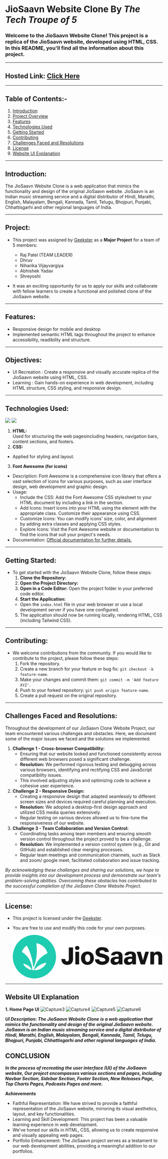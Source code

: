 # JioSaavn Website Clone By *The Tech Troupe of 5*

### Welcome to the JioSaavn Website Clone! This project is a replica of the JioSaavn website, developed using HTML, CSS. In this README, you'll find all the information about this project.
---

## Hosted Link: [Click Here](https://raj01patel.github.io/JioSaavan-Project/)
---

## Table of Contents:-
1. [Introduction](#introduction)
2. [Project Overview](#project)
3. [Features](#features)
4. [Technologies Used](#technologies-used)
5. [Getting Started](#getting-started)
6. [Contributing](#contributing)
7. [Challenges Faced and Resolutions](#challenges-faced-and-resolutions)
8. [License](#license)
9. [Website UI Explanation](#website-ui-explanation)
---

## Introduction:

The JioSaavn Website Clone is a web application that mimics the functionality and design of the original JioSaavn website. JioSaavn is an Indian music streaming service and a digital distributor of Hindi, Marathi, English, Malayalam, Bengali, Kannada, Tamil, Telugu, Bhojpuri, Punjabi, Chhattisgarhi and other regional languages of India.

---

## Project:
- This project was assigned by [Geekster](https://www.geekster.in/) as a **Major Project** for a team of 5 members:
  - Raj Patel (TEAM LEADER)
  - Dhruv
  - Niharika Vijayvargiya
  - Abhishek Yadav
  - Shreyoshi

- It was an exciting opportunity for us to apply our skills and collaborate with fellow learners to create a functional and polished clone of the JioSaavn website.
---

## Features:
- Responsive design for mobile and desktop
- Implemented semantic HTML tags throughout the project to enhance accessibility, readibility and structure.
---

## Objectives:
- UI Recreation :  Create a responsive and visually accurate replica of the JioSaavn website using HTML, CSS.
- Learning      :  Gain hands-on experience in web development, including HTML structure, CSS styling, and responsive design.
---

## Technologies Used:  
<img src="https://img.icons8.com/color/48/000000/html-5.png"/>          <img src="https://img.icons8.com/color/48/000000/css3.png"/>         
1.  **HTML:**  
Used for structuring the web pagesincluding headers, navigation bars, content sections, and footers.
2.  **CSS:** 
 - Applied for styling and layout.

3.  **Font Awesome (for icons)**
 - Description: Font Awesome is a comprehensive icon library that offers a vast selection of icons for various purposes, such as user interface design, web development and graphic design.
 - Usage:
   - Include the CSS: Add the Font Awesome CSS stylesheet to your HTML document by including a link in the <head> section.
   - Add Icons: Insert icons into your HTML using the element with the appropriate class. Customize their appearance using CSS.
   - Customize Icons: You can modify icons' size, color, and alignment by adding extra classes and applying CSS styles.
   - Explore Icons: Visit the Font Awesome website or documentation to find the icons that suit your project's needs.
 - Documentation: [Official documentation for further details.](https://fontawesome.com/)
---

## Getting Started:
- To get started with the JioSaavn Website Clone, follow these steps:
  1. **Clone the Repository:** 
  2. **Open the Project Directory:**
  3. **Open in a Code Editor:** Open the project folder in your preferred code editor.
  4. **Start the Application:**
    - Open the `index.html` file in your web browser or use a local development server if you have one configured.
  5. The application should now be running locally, rendering HTML, CSS (including Tailwind CSS).
---

## Contributing:
- We welcome contributions from the community. If you would like to contribute to the project, please follow these steps:
  1. Fork the repository.
  2. Create a new branch for your feature or bug fix: `git checkout -b feature-name`.
  3. Make your changes and commit them: `git commit -m 'Add feature XYZ'`.
  4. Push to your forked repository: `git push origin feature-name`.
  5. Create a pull request on the original repository.
---

## Challenges Faced and Resolutions:
Throughout the development of our JioSaavn Clone Website Project, our team encountered various challenges and obstacles. Here, we document some of the major issues we faced and the solutions we implemented:
1. **Challenge 1 - Cross-browser Compatibility:**
   - Ensuring that our website looked and functioned consistently across different web browsers posed a significant challenge.
   - **Resolution:** We performed rigorous testing and debugging across various browsers, identifying and rectifying CSS and JavaScript compatibility issues.
   - This involved adjusting styles and optimizing code to achieve a cohesive user experience.
2. **Challenge 2 - Responsive Design:**
   - Creating a responsive design that adapted seamlessly to different screen sizes and devices required careful planning and execution.
   - **Resolution:** We adopted a desktop-first design approach and utilized CSS media queries extensively.
   - Regular testing on various devices allowed us to fine-tune the responsiveness of our website.
3. **Challenge 3 - Team Collaboration and Version Control:**
   - Coordinating tasks among team members and ensuring smooth version control throughout the project proved to be a challenge.
   - **Resolution:** We implemented a version control system (e.g., Git and GitHub) and established clear merging processes.
   - Regular team meetings and communication channels, such as Slack and zoom/ google meet, facilitated collaboration and issue tracking.
     
*By acknowledging these challenges and sharing our solutions, we hope to provide insights into our development process and demonstrate our team's problem-solving abilities. Overcoming these obstacles has contributed to the successful completion of the JioSaavn Clone Website Project.*

---

## License:
- This project is licensed under the [Geekster](LICENSE).
- You are free to use and modify this code for your own purposes.
  
  ![Untitled (2)](https://github.com/Raj01Patel/JioSaavan-Project/blob/main/image/JioSaavn_Logo.svg.png)
---

## Website UI Explanation

**1. Home Page UI**
![Capture3](https://github.com/Raj01Patel/JioSaavan-Project/assets/151771972/6c278a5d-0e2d-4b1e-b772-6fe1011ce006)
![Capture4](https://github.com/Raj01Patel/JioSaavan-Project/assets/151771972/68938022-96eb-4342-b81b-c0559eda2956)
![Capture5](https://github.com/Raj01Patel/JioSaavan-Project/assets/151771972/3f757f62-9558-4b67-8f6f-b82129bcf00e)
![Capture6](https://github.com/Raj01Patel/JioSaavan-Project/assets/151771972/876608f4-1e54-4308-bfe9-46fe2107c872)



***UI Description: The JioSaavn Website Clone is a web application that mimics the functionality and design of the original JioSaavn website. JioSaavn is an Indian music streaming service and a digital distributor of Hindi, Marathi, English, Malayalam, Bengali, Kannada, Tamil, Telugu, Bhojpuri, Punjabi, Chhattisgarhi and other regional languages of India.***


## **CONCLUSION**

***In the process of recreating the user interface (UI) of the JioSaavn website,
Our project encompasses various sections and pages, including Navbar Section, Sidebar Section, Footer Section, New Releases Page, Top Charts Pages, Podcasts Pages and more.***

**Achievements**
- Faithful Representation: We have strived to provide a faithful representation of the JioSaavn website, mirroring its visual aesthetics, layout, and key functionalities.
- Learning and Skill Development: This project has been a valuable learning experience in web development.
- We've honed our skills in HTML, CSS, allowing us to create responsive and visually appealing web pages.
- Portfolio Enhancement: The JioSaavn project serves as a testament to our web development abilities, providing a meaningful addition to our portfolios.
